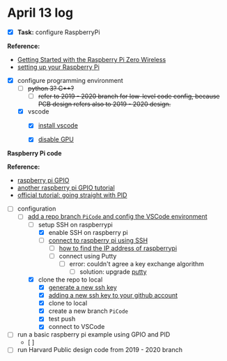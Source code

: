 # **April 13 log**

- [x] **Task:** configure RaspberryPi

**Reference:** 

- [Getting Started with the Raspberry Pi Zero Wireless](https://learn.sparkfun.com/tutorials/getting-started-with-the-raspberry-pi-zero-wireless/all)
- [setting up your Raspberry Pi](https://projects.raspberrypi.org/en/projects/raspberry-pi-setting-up/3)



- [x] configure programming environment
  - [ ] ~~python 3? C++?~~
    - [ ] ~~refer to 2019 - 2020 branch for low-level code config, because PCB design refers also to 2019 - 2020 design.~~
  - [x] vscode
    - [x] [install vscode](https://code.visualstudio.com/docs/setup/raspberry-pi)
    - [x] [disable GPU](https://gist.github.com/andriyudatama/fe5d00deb36feeea30ef35a5ea0f7eff)



**Raspberry Pi code**

**Reference:**

- [raspberry pi GPIO](https://learn.sparkfun.com/tutorials/raspberry-gpio/all)
- [another raspberry pi GPIO tutorial](https://pimylifeup.com/raspberry-pi-gpio/)
- [official tutorial: going straight with PID](https://projects.raspberrypi.org/en/projects/robotPID/0)



- [ ] configuration
  - [ ] [add a repo branch `PiCode` and config the VSCode environment](https://pimylifeup.com/raspberry-pi-git-server/)
    - [ ] setup SSH on raspberrypi
      - [x] enable SSH on raspberry pi
      - [ ] [connect to raspberry pi using SSH](https://pimylifeup.com/raspberry-pi-ip-address/)
        - [ ] [how to find the IP address of raspberrypi](https://all3dp.com/2/find-raspberry-pi-on-network/#:~:text=Turn%20on%20your%20Raspberry%20Pi,periods%2C%20like%20so%3A%20192.)
        - [ ] connect using Putty
          - [ ] error: couldn't agree a key exchange algorithm
            - [ ] solution: upgrade [putty](https://www.chiark.greenend.org.uk/~sgtatham/putty/latest.html)
    - [x] clone the repo to local
      - [x] [generate a new ssh key](https://docs.github.com/en/authentication/connecting-to-github-with-ssh/generating-a-new-ssh-key-and-adding-it-to-the-ssh-agent)
      - [x] [adding a new ssh key to your github account](https://docs.github.com/en/authentication/connecting-to-github-with-ssh/adding-a-new-ssh-key-to-your-github-account)
      - [x] clone to local
      - [x] create a new branch `PiCode`
      - [x] test push
      - [x] connect to VSCode
- [ ] run a basic raspberry pi example using GPIO and PID
  - [ ] 
- [ ] run Harvard Public design code from 2019 - 2020 branch